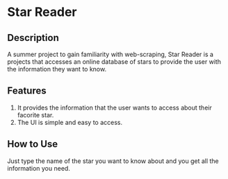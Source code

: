 # Star Reader

## Description
A summer project to gain familiarity with web-scraping, Star Reader is a projects that accesses an online database of stars to provide the user with the information they want to know.

## Features
1. It provides the information that the user wants to access about their facorite star.
2. The UI is simple and easy to access.

## How to Use
Just type the name of the star you want to know about and you get all the information you need.
